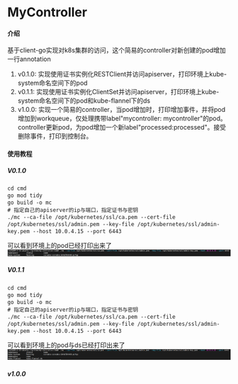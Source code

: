 # MyController

#### 介绍

基于client-go实现对k8s集群的访问，这个简易的controller对新创建的pod增加一行annotation

1. v0.1.0: 实现使用证书实例化RESTClient并访问apiserver，打印环境上kube-system命名空间下的pod
2. v0.1.1: 实现使用证书实例化ClientSet并访问apiserver，打印环境上kube-system命名空间下的pod和kube-flannel下的ds
3. v1.0.0: 实现一个简易的controller，当pod增加时，打印增加事件，并将pod增加到workqueue，仅处理携带label"mycontroller:
   mycontroller"的pod。
   controller更新pod，为pod增加一个新label"processed:processed"。接受删除事件，打印到控制台。

#### 使用教程

##### V0.1.0

```shell
cd cmd
go mod tidy
go build -o mc
# 指定自己的apiserver的ip与端口，指定证书与密钥
./mc --ca-file /opt/kubernetes/ssl/ca.pem --cert-file /opt/kubernetes/ssl/admin.pem --key-file /opt/kubernetes/ssl/admin-key.pem --host 10.0.4.15 --port 6443
```

可以看到环境上的pod已经打印出来了
![](images/v0.1.png)

##### V0.1.1

```shell
cd cmd
go mod tidy
go build -o mc
# 指定自己的apiserver的ip与端口，指定证书与密钥
./mc --ca-file /opt/kubernetes/ssl/ca.pem --cert-file /opt/kubernetes/ssl/admin.pem --key-file /opt/kubernetes/ssl/admin-key.pem --host 10.0.4.15 --port 6443
```

可以看到环境上的pod与ds已经打印出来了
![](images/v0.1.1.png)

##### v1.0.0
